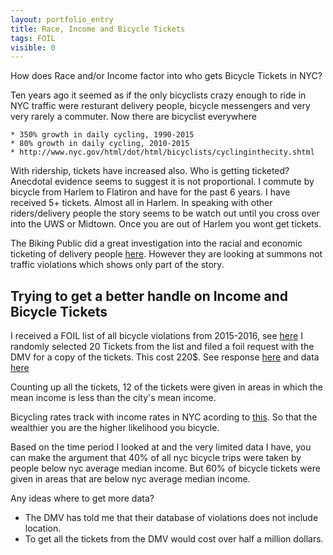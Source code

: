 ```yaml
---
layout: portfolio_entry
title: Race, Income and Bicycle Tickets
tags: FOIL
visible: 0
---
```


How does Race and/or Income factor into who gets Bicycle Tickets in NYC?

Ten years ago it seemed as if the only bicyclists crazy enough to ride in NYC traffic were resturant delivery people, bicycle messengers and very very rarely a commuter. Now there are bicyclist everywhere

	* 350% growth in daily cycling, 1990-2015
	* 80% growth in daily cycling, 2010-2015
	* http://www.nyc.gov/html/dot/html/bicyclists/cyclinginthecity.shtml

With ridership, tickets have increased also. Who is getting ticketed? Anecdotal evidence seems to suggest it is not proportional. I commute by bicycle from Harlem to Flatiron and have for the past 6 years. I have received 5+ tickets. Almost all in Harlem. In speaking with other riders/delivery people the story seems to be watch out until you cross over into the UWS or Midtown. Once you are out of Harlem you wont get tickets. 

The Biking Public did a great investigation into the racial and economic ticketing of delivery people [here](http://www.intersectionalriding.com/2016/12/14/biking-while-working-immigrant/). However they are looking at summons not traffic violations which shows only part of the story. 

## Trying to get a better handle on Income and Bicycle Tickets

I received a FOIL list of all bicycle violations from 2015-2016, see [here](https://github.com/Bellspringsteen/other.nyc/blob/master/NYCGOV/NYPD/BicycleTicketsRace/data/FOIL2015-1624_NYCBikeConvs%20(2)-with%20dismissals%20(1).xlsx)
I randomly selected 20 Tickets from the list and filed a foil request with the DMV for a copy of the tickets. This cost 220$.  See response [here](https://github.com/Bellspringsteen/other.nyc/blob/master/NYCGOV/NYPD/BicycleTicketsRace/data/DMV_Bike_Ticket_Data.pdf) and data [here](https://github.com/Bellspringsteen/other.nyc/blob/master/NYCGOV/NYPD/BicycleTicketsRace/data/Random%20Number%20Tickets.csv)


Counting up all the tickets, 12 of the tickets were given in areas in which the mean income is less than the city's mean income. 

Bicycling rates track with income rates in NYC acording to [this](https://github.com/Bellspringsteen/other.nyc/blob/master/NYCGOV/NYPD/BicycleTicketsRace/data/NYC%20Income%20Cycling.pdf). So that the wealthier you are the higher likelihood you bicycle. 

Based on the time period I looked at and the very limited data I have, you can make the argument that 40% of all nyc bicycle trips were taken by people below nyc average median income. But 60% of bicycle tickets were given in areas that are below nyc average median income. 

Any ideas where to get more data? 

* The DMV has told me that their database of violations does not include location.
* To get all the tickets from the DMV would cost over half a million dollars. 